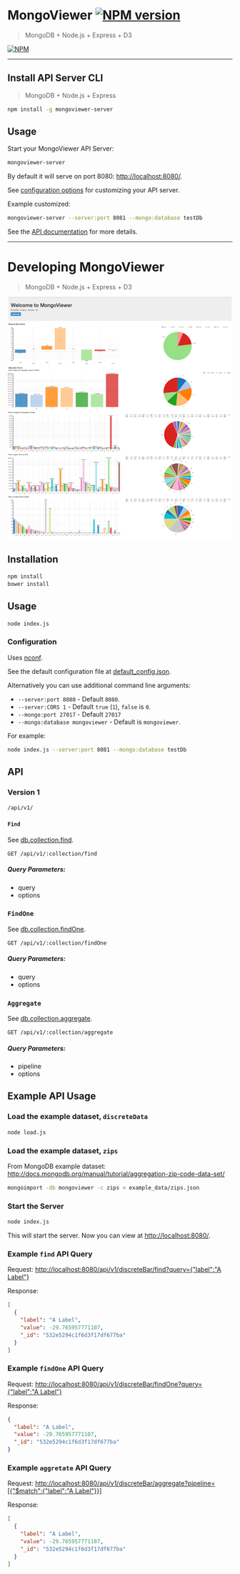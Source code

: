 MongoViewer [![NPM version](https://badge.fury.io/js/mongoviewer-server.png)](http://badge.fury.io/js/mongoviewer-server)
===========

> MongoDB + Node.js + Express + D3

[![NPM](https://nodei.co/npm/mongoviewer-server.png?downloads=true&stars=true)](https://nodei.co/npm/mongoviewer-server/)

-----

## Install API Server CLI

> MongoDB + Node.js + Express

```bash
npm install -g mongoviewer-server
```

## Usage

Start your MongoViewer API Server:

```bash
mongoviewer-server
```

By default it will serve on port 8080: [http://localhost:8080/](http://localhost:8080/).

See [configuration options](https://github.com/Glavin001/MongoViewer#configuration) for customizing your API server.

Example customized:

```bash
mongoviewer-server --server:port 8081 --mongo:database testDb
```

See the [API documentation](https://github.com/Glavin001/MongoViewer#api) for more details.

-----

# Developing MongoViewer

> MongoDB + Node.js + Express + D3

[![screenshot](https://raw.githubusercontent.com/Glavin001/MongoViewer/master/screenshots/main.png)](https://raw.githubusercontent.com/Glavin001/MongoViewer/master/screenshots/main.png)


## Installation

```bash
npm install
bower install
```

## Usage

```bash
node index.js
```

### Configuration

Uses [nconf](https://github.com/flatiron/nconf).

See the default configuration file at [default_config.json](https://github.com/Glavin001/MongoViewer/blob/master/default_config.json).

Alternatively you can use additional command line arguments:
- `--server:port 8080` - Default `8080`.
- `--server:CORS 1` - Default `true` (`1`), `false` is `0`.
- `--mongo:port 27017` - Default `27017`
- `--mongo:database mongoviewer` - Default is `mongoviewer`.

For example:

```bash
node index.js --server:port 8081 --mongo:database testDb
```

## API

### Version 1

```
/api/v1/
```

#### `Find`

See [db.collection.find](http://mongodb.github.io/node-mongodb-native/api-generated/collection.html#find).

```
GET /api/v1/:collection/find
```

##### Query Parameters:
- query
- options

### `FindOne`

See [db.collection.findOne](http://mongodb.github.io/node-mongodb-native/api-generated/collection.html#findone).

```
GET /api/v1/:collection/findOne
```

##### Query Parameters:
- query
- options

### `Aggregate`

See [db.collection.aggregate](http://mongodb.github.io/node-mongodb-native/api-generated/collection.html#aggregate).

```
GET /api/v1/:collection/aggregate
```

##### Query Parameters:
- pipeline
- options

## Example API Usage

### Load the example dataset, `discreteData`

```bash
node load.js
```

### Load the example dataset, `zips`

From MongoDB example dataset: http://docs.mongodb.org/manual/tutorial/aggregation-zip-code-data-set/

```bash
mongoimport -db mongoviewer -c zips < example_data/zips.json 
```

### Start the Server

```bash
node index.js
```

This will start the server. Now you can view at [http://localhost:8080/](http://localhost:8080/).

### Example `find` API Query

Request: [http://localhost:8080/api/v1/discreteBar/find?query={"label":"A Label"}](http://localhost:8080/api/v1/discreteBar/find?query={%22label%22:%22A%20Label%22})

Response:

```json
[
  {
    "label": "A Label",
    "value": -29.765957771107,
    "_id": "532e5294c1f6d3f17df677ba"
  }
]
```


### Example `findOne` API Query

Request: [http://localhost:8080/api/v1/discreteBar/findOne?query={"label":"A Label"}](http://localhost:8080/api/v1/discreteBar/findOne?query={%22label%22:%22A%20Label%22})

Response:

```json
{
  "label": "A Label",
  "value": -29.765957771107,
  "_id": "532e5294c1f6d3f17df677ba"
}
```


### Example `aggretate` API Query

Request: [http://localhost:8080/api/v1/discreteBar/aggregate?pipeline=[{"$match":{"label":"A Label"}}]](http://localhost:8080/api/v1/discreteBar/aggregate?pipeline=[{%22$match%22:{%22label%22:%22A%20Label%22}}])

Response:

```json
[
  {
    "label": "A Label",
    "value": -29.765957771107,
    "_id": "532e5294c1f6d3f17df677ba"
  }
]
```

